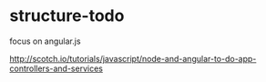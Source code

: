 structure-todo
==============
focus on angular.js

http://scotch.io/tutorials/javascript/node-and-angular-to-do-app-controllers-and-services
